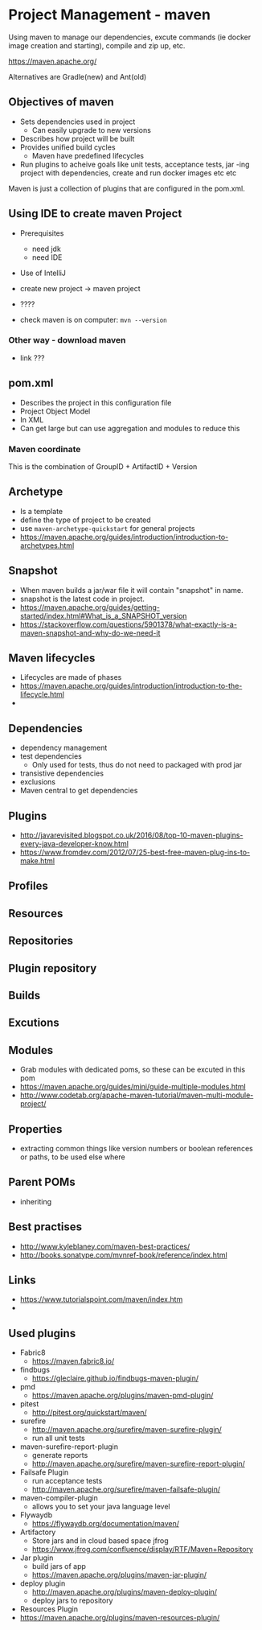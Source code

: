 # Project Management - maven

Using maven to manage our dependencies, excute commands (ie docker image creation and starting), compile and zip up, etc.

https://maven.apache.org/

Alternatives are Gradle(new) and Ant(old)

## Objectives of maven

- Sets dependencies used in project
  - Can easily upgrade to new versions
- Describes how project will be built
- Provides unified build cycles
  - Maven have predefined lifecycles
- Run plugins to acheive goals like unit tests, acceptance tests, jar -ing project with dependencies, create and run docker images etc etc

Maven is just a collection of plugins that are configured in the pom.xml.

## Using IDE to create maven Project

- Prerequisites
  - need jdk
  - need IDE
- Use of IntelliJ
- create new project -> maven project
- ????

- check maven is on computer: ```mvn --version```

### Other way - download maven

- link ???

## pom.xml

- Describes the project in this configuration file
- Project Object Model
- In XML
- Can get large but can use aggregation and modules to reduce this

### Maven coordinate

This is the combination of GroupID + ArtifactID + Version

## Archetype

- Is a template
- define the type of project to be created
- use ```maven-archetype-quickstart``` for general projects
-  https://maven.apache.org/guides/introduction/introduction-to-archetypes.html

## Snapshot

- When maven builds a jar/war file it will contain "snapshot" in name.
- snapshot is the latest code in project.
- https://maven.apache.org/guides/getting-started/index.html#What_is_a_SNAPSHOT_version
- https://stackoverflow.com/questions/5901378/what-exactly-is-a-maven-snapshot-and-why-do-we-need-it

## Maven lifecycles

- Lifecycles are made of phases
-  https://maven.apache.org/guides/introduction/introduction-to-the-lifecycle.html
-

## Dependencies

* dependency management
* test dependencies
  * Only used for tests, thus do not need to packaged with prod jar
* transistive dependencies
* exclusions
* Maven central to get dependencies

## Plugins

* http://javarevisited.blogspot.co.uk/2016/08/top-10-maven-plugins-every-java-developer-know.html
* https://www.fromdev.com/2012/07/25-best-free-maven-plug-ins-to-make.html

## Profiles

## Resources

## Repositories

## Plugin repository

## Builds

## Excutions

## Modules
* Grab modules with dedicated poms, so these can be excuted in this pom
* https://maven.apache.org/guides/mini/guide-multiple-modules.html
* http://www.codetab.org/apache-maven-tutorial/maven-multi-module-project/


## Properties

*  extracting common things like version numbers or boolean references or paths, to be used else where


## Parent POMs

* inheriting

## Best practises

- http://www.kyleblaney.com/maven-best-practices/
- http://books.sonatype.com/mvnref-book/reference/index.html


## Links

- https://www.tutorialspoint.com/maven/index.htm
-
## Used plugins

- Fabric8
  - https://maven.fabric8.io/
- findbugs
  - https://gleclaire.github.io/findbugs-maven-plugin/
- pmd
  - https://maven.apache.org/plugins/maven-pmd-plugin/
- pitest
  - http://pitest.org/quickstart/maven/
- surefire
  - http://maven.apache.org/surefire/maven-surefire-plugin/
  - run all unit tests
- maven-surefire-report-plugin
  - generate reports
  - http://maven.apache.org/surefire/maven-surefire-report-plugin/
- Failsafe Plugin
  - run acceptance tests
  - http://maven.apache.org/surefire/maven-failsafe-plugin/
- maven-compiler-plugin
  - allows you to set your java language level
- Flywaydb
  - https://flywaydb.org/documentation/maven/
- Artifactory
  - Store jars and in cloud based space jfrog
  - https://www.jfrog.com/confluence/display/RTF/Maven+Repository
- Jar plugin
  - build jars of app
  - https://maven.apache.org/plugins/maven-jar-plugin/
- deploy plugin
  - http://maven.apache.org/plugins/maven-deploy-plugin/
  - deploy jars to repository
-  Resources Plugin
  - https://maven.apache.org/plugins/maven-resources-plugin/
